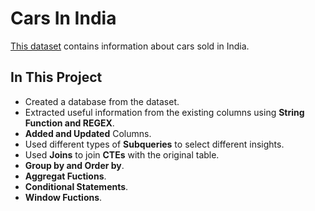 # Cars In India
[This dataset](https://www.kaggle.com/datasets/rahulmenon1758/car-resale-prices)
 contains information about cars sold in India.

 ## In This Project
 * Created a database from the dataset.
 * Extracted useful information from the existing columns using **String Function and REGEX**.
 * **Added and Updated** Columns.
 * Used different types of **Subqueries** to select different insights.
 * Used **Joins** to join **CTEs** with the original table.
 *  **Group by and Order by**.
 *  **Aggregat Fuctions**.
 *  **Conditional Statements**.
 *  **Window Fuctions**.
